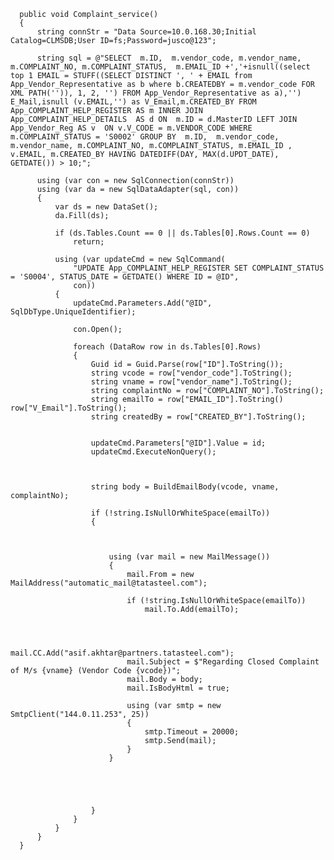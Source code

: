       public void Complaint_service()
      {
          string connStr = "Data Source=10.0.168.30;Initial Catalog=CLMSDB;User ID=fs;Password=jusco@123";

          string sql = @"SELECT  m.ID,  m.vendor_code, m.vendor_name, m.COMPLAINT_NO, m.COMPLAINT_STATUS,  m.EMAIL_ID +','+isnull((select top 1 EMAIL = STUFF((SELECT DISTINCT ', ' + EMAIL from App_Vendor_Representative as b where b.CREATEDBY = m.vendor_code FOR XML PATH('')), 1, 2, '') FROM App_Vendor_Representative as a),'') E_Mail,isnull (v.EMAIL,'') as V_Email,m.CREATED_BY FROM  App_COMPLAINT_HELP_REGISTER AS m INNER JOIN  App_COMPLAINT_HELP_DETAILS  AS d ON  m.ID = d.MasterID LEFT JOIN App_Vendor_Reg AS v  ON v.V_CODE = m.VENDOR_CODE WHERE m.COMPLAINT_STATUS = 'S0002' GROUP BY  m.ID,  m.vendor_code, m.vendor_name, m.COMPLAINT_NO, m.COMPLAINT_STATUS, m.EMAIL_ID , v.EMAIL, m.CREATED_BY HAVING DATEDIFF(DAY, MAX(d.UPDT_DATE), GETDATE()) > 10;";

          using (var con = new SqlConnection(connStr))
          using (var da = new SqlDataAdapter(sql, con))
          {
              var ds = new DataSet();
              da.Fill(ds);

              if (ds.Tables.Count == 0 || ds.Tables[0].Rows.Count == 0)
                  return;   

              using (var updateCmd = new SqlCommand(
                  "UPDATE App_COMPLAINT_HELP_REGISTER SET COMPLAINT_STATUS = 'S0004', STATUS_DATE = GETDATE() WHERE ID = @ID",
                  con))
              {
                  updateCmd.Parameters.Add("@ID", SqlDbType.UniqueIdentifier);

                  con.Open();

                  foreach (DataRow row in ds.Tables[0].Rows)
                  {
                      Guid id = Guid.Parse(row["ID"].ToString());
                      string vcode = row["vendor_code"].ToString();
                      string vname = row["vendor_name"].ToString();
                      string complaintNo = row["COMPLAINT_NO"].ToString();
                      string emailTo = row["EMAIL_ID"].ToString() row["V_Email"].ToString();
                      string createdBy = row["CREATED_BY"].ToString();


                      updateCmd.Parameters["@ID"].Value = id;
                      updateCmd.ExecuteNonQuery();

                                

                      string body = BuildEmailBody(vcode, vname, complaintNo);

                      if (!string.IsNullOrWhiteSpace(emailTo))
                      {



                          using (var mail = new MailMessage())
                          {
                              mail.From = new MailAddress("automatic_mail@tatasteel.com");

                              if (!string.IsNullOrWhiteSpace(emailTo))
                                  mail.To.Add(emailTo);

                            

                              mail.CC.Add("asif.akhtar@partners.tatasteel.com");
                              mail.Subject = $"Regarding Closed Complaint of M/s {vname} (Vendor Code {vcode})";
                              mail.Body = body;
                              mail.IsBodyHtml = true;

                              using (var smtp = new SmtpClient("144.0.11.253", 25))
                              {
                                  smtp.Timeout = 20000;
                                  smtp.Send(mail);
                              }
                          }





                      }
                  }
              }
          }
      }

       
